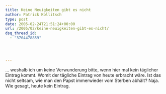 ```yaml
---
title: Keine Neuigkeiten gibt es nicht
author: Patrick Kollitsch
type: post
date: 2005-02-24T21:51:24+00:00
url: /2005/02/keine-neuigkeiten-gibt-es-nicht/
dsq_thread_id:
  - "3704478859"




---
```

... weshalb ich um keine Verwunderung bitte, wenn hier mal kein täglicher Eintrag kommt. Womit der tägliche Eintrag von heute erbracht wäre. Ist das nicht seltsam, wie man den Papst immerwieder vom Sterben abhält? Naja. Wie gesagt, heute kein Eintrag.